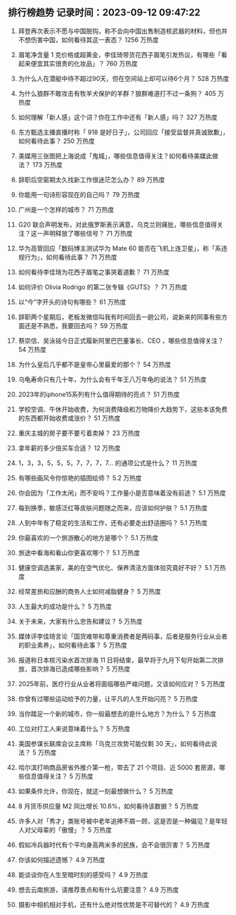 
## 排行榜趋势 记录时间：2023-09-12 09:47:22
  
  1. 拜登再次表示不愿与中国脱钩，称不会向中国出售制造核武器的材料，但也并不想伤害中国，如何看待其这一表态？ 1256 万热度
    
  2. 眉笔净含量 1 克价格或超黄金，李佳琦带货花西子眉笔引发热议，有哪些「看起来便宜其实很贵的化妆品」？ 760 万热度
    
  3. 为什么人在潜艇中待不超过90天，但在空间站上却可以待6个月？ 528 万热度
    
  4. 为什么狼群不敢攻击有牧羊犬保护的羊群？狼群难道打不过一条狗？ 405 万热度
    
  5. 如何理解「新人感」这个词？你在工作中还有「新人感」吗？ 327 万热度
    
  6. 东方甄选主播直播时称「 918 是好日子」，公司回应「接受监督并真诚致歉」，如何看待此事？ 250 万热度
    
  7. 美媒用三张图把上海说成「鬼城」，哪些信息值得关注？如何看待美媒此做法？ 173 万热度
    
  8. 辞职后空窗期太久找新工作很迷茫怎么办？ 89 万热度
    
  9. 你能用一句诗形容现在的自己吗？ 79 万热度
    
  10. 广州是一个怎样的城市？ 71 万热度
    
  11. G20 联合声明发布，对此俄罗斯表示满意，乌克兰则痛批，哪些信息值得关注？这一声明释放了哪些信号？ 71 万热度
    
  12. 华为高管回应「数码博主测试华为 Mate 60 能否在飞机上连卫星」，称「系违规行为」，如何看待此事？ 71 万热度
    
  13. 如何看待李佳琦为花西子眉笔之事哭着道歉？ 71 万热度
    
  14. 如何评价 Olivia Rodrigo 的第二张专辑《GUTS》？ 71 万热度
    
  15. 以“今”字开头的诗句有哪些？ 61 万热度
    
  16. 辞职两个星期后，老板发微信叫我有时间回去一趟公司，说新来的同事有些方面还是不熟悉，我要回去吗？ 59 万热度
    
  17. 蔡崇信、吴泳铭今日正式履新阿里巴巴董事长、CEO ，哪些信息值得关注？ 54 万热度
    
  18. 为什么皇后几乎都不是皇帝心里最爱的那个？ 54 万热度
    
  19. 乌龟寿命只有几十年，为什么会有千年王八万年龟的说法？ 51 万热度
    
  20. 2023年的iphone15系列有什么值得期待的亮点？ 51 万热度
    
  21. 学校空调、午休开始收费，为何消费降级和万物降价大趋势下，这些本该免费的东西都开始收费或涨价？ 51 万热度
    
  22. 重庆主城的房子要不要亏着卖掉？ 23 万热度
    
  23. 拿年薪的多少倍买车合适？ 12 万热度
    
  24. 1，3，3，5，5，5，7，7，7，7... 的通项公式是什么？ 11 万热度
    
  25. 有哪些画风令你惊艳的插图绘师？ 5.2 万热度
    
  26. 你会因为「工作太闲」而不安吗？工作量小是否意味着没有前途？ 5.1 万热度
    
  27. 每到换季，敏感泛红等皮肤问题随之而来，应该如何护肤？ 5.1 万热度
    
  28. 人到中年有了稳定的生活和工作，还有必要走出舒适圈吗？ 5.1 万热度
    
  29. 你最喜欢的一个旅游散心的地方是哪个？ 5.1 万热度
    
  30. 旅途中看海和看山你更喜欢哪个？ 5.1 万热度
    
  31. 健康空调选美家，美的在空气优化、保养清洁方面体验究竟好不好？ 5.1 万热度
    
  32. 经常差旅和应酬的商务人士如何减脂健身？ 5 万热度
    
  33. 人生最大的成功是什么？ 5 万热度
    
  34. 关于未来，大家有什么忠告和建议？ 5 万热度
    
  35. 媒体评李佳琦言论「国货难带和尊重消费者是两码事，后者是服务行业从业者的职业素养」，如何看待此事？ 5 万热度
    
  36. 报道称日本核污染水首次排海 11 日将结束，最早将于九月下旬开始第二次排放，首次排海已造成哪些影响？ 5 万热度
    
  37. 2025年前，医疗行业从业者将面临哪些严峻问题，又该如何应对？ 5 万热度
    
  38. 你曾有过哪些运动给予的力量，让平凡的人生开始闪亮？ 5 万热度
    
  39. 当你踏足一个新的城市，你一般最想去的是什么地方？为什么？ 5 万热度
    
  40. 工位对打工人来说意味着什么？ 5 万热度
    
  41. 美国参谋长联席会议主席称「乌克兰攻势可能仅剩 30 天」，如何看待此说法？ 5 万热度
    
  42. 哈尔滨打响商品房省外推介第一枪，带去了 21 个项目、近 5000 套房源，哪些信息值得关注？ 5 万热度
    
  43. 如果条件允许，你现在，就这一刻最想做什么？ 5 万热度
    
  44. 8 月货币供应量 M2 同比增长 10.6%，如何看待该数据？ 5 万热度
    
  45. 许多人对「秀才」类账号被中老年追捧不屑一顾，这是否是一种偏见？是年轻人对父母辈的「傲慢」？ 5 万热度
    
  46. 假如冷兵器时代有个平均身高两米多的民族，会不会很厉害？ 5 万热度
    
  47. 你该如何描述遗憾？ 4.9 万热度
    
  48. 能谈谈你在人生至暗时刻的感受吗？ 4.9 万热度
    
  49. 想去云南旅游，请推荐景点和有什么坑要注意？ 4.9 万热度
    
  50. 摄影中相机相对手机，还有什么绝对性优势是不可替代的？ 4.9 万热度
    